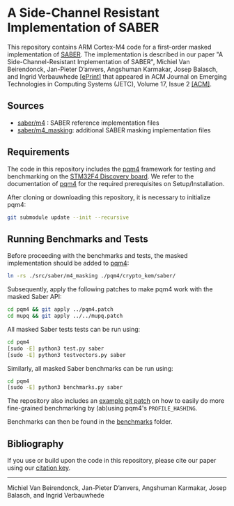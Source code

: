 # A Side-Channel Resistant Implementation of SABER

This repository contains ARM Cortex-M4 code for a first-order masked implementation of [SABER](https://github.com/KULeuven-COSIC/SABER). The implementation is described in our paper "A Side-Channel-Resistant Implementation of SABER", Michiel Van Beirendonck, Jan-Pieter D’anvers, Angshuman Karmakar, Josep Balasch, and Ingrid Verbauwhede [[ePrint]](https://eprint.iacr.org/2020/733.pdf) that appeared in ACM Journal on Emerging Technologies in Computing Systems (JETC), Volume 17, Issue 2 [[ACM]](https://dl.acm.org/doi/abs/10.1145/3429983).

## Sources

* [saber/m4](./src/saber/m4) : SABER reference implementation files
* [saber/m4_masking](./src/saber/m4_masking): additional SABER masking implementation files

## Requirements

The code in this repository includes the [pqm4](https://github.com/mupq/pqm4) framework for testing and benchmarking on the [STM32F4 Discovery board](https://www.st.com/en/evaluation-tools/stm32f4discovery.html). We refer to the documentation of [pqm4](https://github.com/mupq/pqm4) for the required prerequisites on Setup/Installation.

After cloning or downloading this repository, it is necessary to initialize pqm4:

```bash
git submodule update --init --recursive
```

## Running Benchmarks and Tests

Before proceeding with the benchmarks and tests, the masked implementation should be added to [pqm4](https://github.com/mupq/pqm4):

```bash
ln -rs ./src/saber/m4_masking ./pqm4/crypto_kem/saber/
```

Subsequently, apply the following patches to make pqm4 work with the masked Saber API:

```bash
cd pqm4 && git apply ../pqm4.patch
cd mupq && git apply ../../mupq.patch
```

All masked Saber tests tests can be run using:

```bash
cd pqm4
[sudo -E] python3 test.py saber
[sudo -E] python3 testvectors.py saber
```

Similarly, all masked Saber benchmarks can be run using:

```bash
cd pqm4
[sudo -E] python3 benchmarks.py saber
```

The repository also includes an [example git patch](./benchmark-A2B-example.patch) on how to easily do more fine-grained benchmarking by (ab)using pqm4's `PROFILE_HASHING`.

Benchmarks can then be found in the [benchmarks](./pqm4/benchmarks/) folder.

## Bibliography

If you use or build upon the code in this repository, please cite our paper using our [citation key](./bib).

---
Michiel Van Beirendonck, Jan-Pieter D’anvers, Angshuman Karmakar, Josep Balasch, and Ingrid Verbauwhede
